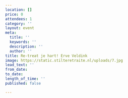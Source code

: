 ```yaml
---
location: []
price: 0
attendees: 1
category: ''
layout: event
meta:
  title: ''
  keywords: ''
  description: ''
  author: ''
title: Re-treat je hart! Erve Veldink
image: https://static.stilteretraite.nl/uploads/7.jpg
lead_text: ''
from_date: 
to_date: 
length_of_time: ''
published: false

---
```

